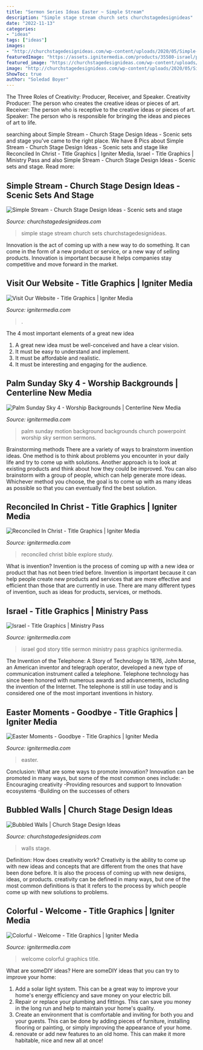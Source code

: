 ```yaml
---
title: "Sermon Series Ideas Easter ~ Simple Stream"
description: "Simple stage stream church sets churchstagedesignideas"
date: "2022-11-13"
categories:
- "ideas"
tags: ["ideas"]
images:
- "http://churchstagedesignideas.com/wp-content/uploads/2020/05/Simple-Stream-Stage-Design.jpg"
featuredImage: "https://assets.ignitermedia.com/products/35580-israel/preview/image"
featured_image: "https://churchstagedesignideas.com/wp-content/uploads/2018/05/Bubble-Walls-Stage-Design.jpg"
image: "http://churchstagedesignideas.com/wp-content/uploads/2020/05/Simple-Stream-Stage-Design.jpg"
ShowToc: true
author: "Soledad Boyer"
---
```



The Three Roles of Creativity: Producer, Receiver, and Speaker.
Creativity Producer: The person who creates the creative ideas or pieces of art.
Receiver: The person who is receptive to the creative ideas or pieces of art. 
Speaker: The person who is responsible for bringing the ideas and pieces of art to life.

	

		
searching about Simple Stream - Church Stage Design Ideas - Scenic sets and stage you've came to the right place. We have 8 Pics about Simple Stream - Church Stage Design Ideas - Scenic sets and stage like Reconciled In Christ - Title Graphics | Igniter Media, Israel - Title Graphics | Ministry Pass and also Simple Stream - Church Stage Design Ideas - Scenic sets and stage. Read more:
		
    
## Simple Stream - Church Stage Design Ideas - Scenic Sets And Stage

<img loading=lazy src="http://churchstagedesignideas.com/wp-content/uploads/2020/05/Simple-Stream-Stage-Design.jpg" onerror="this.onerror=null;this.src='https://tse4.mm.bing.net/th?id=OIP.OAeGnC_o-zpdTlAKbTv1XwHaDv&amp;pid=15.1';" alt="Simple Stream - Church Stage Design Ideas - Scenic sets and stage">

_Source: churchstagedesignideas.com_

>simple stage stream church sets churchstagedesignideas. 

	

Innovation is the act of coming up with a new way to do something. It can come in the form of a new product or service, or a new way of selling products. Innovation is important because it helps companies stay competitive and move forward in the market.

    
## Visit Our Website - Title Graphics | Igniter Media

<img loading=lazy src="https://assets.ignitermedia.com/products/14214-visit-our-website/preview/image" onerror="this.onerror=null;this.src='https://tse4.mm.bing.net/th?id=OIP.qiHgVK-gYbGFUVzK5Ra0PgHaEK&amp;pid=15.1';" alt="Visit Our Website - Title Graphics | Igniter Media">

_Source: ignitermedia.com_

>. 

	

The 4 most important elements of a great new idea
1. A great new idea must be well-conceived and have a clear vision.
2. It must be easy to understand and implement.
3. It must be affordable and realistic.
4. It must be interesting and engaging for the audience.

    
## Palm Sunday Sky 4 - Worship Backgrounds | Centerline New Media

<img loading=lazy src="https://assets.ignitermedia.com/products/31062-palm-sunday-sky-4/preview/image" onerror="this.onerror=null;this.src='https://tse4.mm.bing.net/th?id=OIP.dU7hutu9jS0rydaiNSPTlgHaEK&amp;pid=15.1';" alt="Palm Sunday Sky 4 - Worship Backgrounds | Centerline New Media">

_Source: ignitermedia.com_

>palm sunday motion background backgrounds church powerpoint worship sky sermon sermons. 

	

Brainstorming methods
There are a variety of ways to brainstorm invention ideas. One method is to think about problems you encounter in your daily life and try to come up with solutions. Another approach is to look at existing products and think about how they could be improved. You can also brainstorm with a group of people, which can help generate more ideas. Whichever method you choose, the goal is to come up with as many ideas as possible so that you can eventually find the best solution.

    
## Reconciled In Christ - Title Graphics | Igniter Media

<img loading=lazy src="https://assets.ignitermedia.com/products/18640-reconciled-in-christ/preview/image" onerror="this.onerror=null;this.src='https://tse4.mm.bing.net/th?id=OIP.ciqVc-wJk4CLKn1cqzRMOQHaEK&amp;pid=15.1';" alt="Reconciled In Christ - Title Graphics | Igniter Media">

_Source: ignitermedia.com_

>reconciled christ bible explore study. 

	

What is invention?
Invention is the process of coming up with a new idea or product that has not been tried before. Invention is important because it can help people create new products and services that are more effective and efficient than those that are currently in use. There are many different types of invention, such as ideas for products, services, or methods.

    
## Israel - Title Graphics | Ministry Pass

<img loading=lazy src="https://assets.ignitermedia.com/products/35580-israel/preview/image" onerror="this.onerror=null;this.src='https://tse1.mm.bing.net/th?id=OIP.1i_9awjtMLbjPrFOITZdowHaEK&amp;pid=15.1';" alt="Israel - Title Graphics | Ministry Pass">

_Source: ignitermedia.com_

>israel god story title sermon ministry pass graphics ignitermedia. 

	

The Invention of the Telephone: A Story of Technology
In 1876, John Morse, an American inventor and telegraph operator, developed a new type of communication instrument called a telephone. Telephone technology has since been honored with numerous awards and advancements, including the invention of the Internet. The telephone is still in use today and is considered one of the most important inventions in history.

    
## Easter Moments - Goodbye - Title Graphics | Igniter Media

<img loading=lazy src="https://assets.ignitermedia.com/products/46181-easter-moments-goodbye/preview/image" onerror="this.onerror=null;this.src='https://tse2.mm.bing.net/th?id=OIP.GsQRahP3XWk8FbEBg0Q-RwHaEK&amp;pid=15.1';" alt="Easter Moments - Goodbye - Title Graphics | Igniter Media">

_Source: ignitermedia.com_

>easter. 

	

Conclusion: What are some ways to promote innovation?
Innovation can be promoted in many ways, but some of the most common ones include: 
-Encouraging creativity 
-Providing resources and support to Innovation ecosystems 
-Building on the successes of others

    
## Bubbled Walls | Church Stage Design Ideas

<img loading=lazy src="https://churchstagedesignideas.com/wp-content/uploads/2018/05/Bubble-Walls-Stage-Design.jpg" onerror="this.onerror=null;this.src='https://tse3.mm.bing.net/th?id=OIP.TG9rYBtXtEmTOIlSnyJqZwHaDk&amp;pid=15.1';" alt="Bubbled Walls | Church Stage Design Ideas">

_Source: churchstagedesignideas.com_

>walls stage. 

	

Definition: How does creativity work?
Creativity is the ability to come up with new ideas and concepts that are different from the ones that have been done before. It is also the process of coming up with new designs, ideas, or products. creativity can be defined in many ways, but one of the most common definitions is that it refers to the process by which people come up with new solutions to problems.

    
## Colorful - Welcome - Title Graphics | Igniter Media

<img loading=lazy src="https://assets.ignitermedia.com/products/16433-colorful-welcome/preview/image" onerror="this.onerror=null;this.src='https://tse2.mm.bing.net/th?id=OIP.VUWrnAjMl3Jg2E-SDX8gOQHaEK&amp;pid=15.1';" alt="Colorful - Welcome - Title Graphics | Igniter Media">

_Source: ignitermedia.com_

>welcome colorful graphics title. 

	

What are someDIY ideas?
Here are someDIY ideas that you can try to improve your home:
1. Add a solar light system. This can be a great way to improve your home's energy efficiency and save money on your electric bill.
2. Repair or replace your plumbing and fittings. This can save you money in the long run and help to maintain your home's quality.
3. Create an environment that is comfortable and inviting for both you and your guests. This can be done by adding pieces of furniture, installing flooring or painting, or simply improving the appearance of your home.
4. renovate or add new features to an old home. This can make it more habitable, nice and new all at once!

